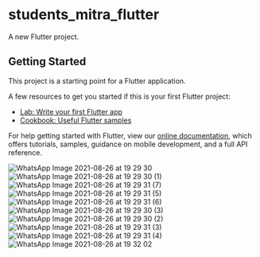 # students_mitra_flutter

A new Flutter project.

## Getting Started

This project is a starting point for a Flutter application.

A few resources to get you started if this is your first Flutter project:

- [Lab: Write your first Flutter app](https://flutter.dev/docs/get-started/codelab)
- [Cookbook: Useful Flutter samples](https://flutter.dev/docs/cookbook)

For help getting started with Flutter, view our
[online documentation](https://flutter.dev/docs), which offers tutorials,
samples, guidance on mobile development, and a full API reference.

![WhatsApp Image 2021-08-26 at 19 29 30](https://user-images.githubusercontent.com/72963525/131307474-dd5a1377-fa68-4296-8e81-8221853edcab.jpeg)
![WhatsApp Image 2021-08-26 at 19 29 30 (1)](https://user-images.githubusercontent.com/72963525/131307834-0b90213b-b2a3-48e5-9f76-ea0e7d7ed23e.jpeg)
![WhatsApp Image 2021-08-26 at 19 29 31 (7)](https://user-images.githubusercontent.com/72963525/131307960-cacf07e4-201d-4645-8cec-e37900e39efb.jpeg)
![WhatsApp Image 2021-08-26 at 19 29 31 (5)](https://user-images.githubusercontent.com/72963525/131308046-261b25e5-d6ed-4059-a2ee-5406b4fae627.jpeg)
![WhatsApp Image 2021-08-26 at 19 29 31 (6)](https://user-images.githubusercontent.com/72963525/131308172-045adce1-387e-4985-a193-845ec4016671.jpeg)
![WhatsApp Image 2021-08-26 at 19 29 30 (3)](https://user-images.githubusercontent.com/72963525/131308814-295226e6-b092-4773-97e8-0bdec825e9c1.jpeg)
![WhatsApp Image 2021-08-26 at 19 29 30 (2)](https://user-images.githubusercontent.com/72963525/131308934-035dcd18-6d2b-422a-93aa-34382d5d4a11.jpeg)
![WhatsApp Image 2021-08-26 at 19 29 31 (3)](https://user-images.githubusercontent.com/72963525/131309024-4212a26e-904d-469b-93a6-9109e1948042.jpeg)
![WhatsApp Image 2021-08-26 at 19 29 31 (4)](https://user-images.githubusercontent.com/72963525/131309125-e4b240f1-b294-487d-9b64-967265caaa73.jpeg)
![WhatsApp Image 2021-08-26 at 19 32 02](https://user-images.githubusercontent.com/72963525/131309245-652f696d-a78c-472e-af99-3a74ab948be2.jpeg)
